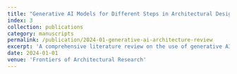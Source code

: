 ```yaml
---
title: "Generative AI Models for Different Steps in Architectural Design: A Literature Review"
index: 3
collection: publications
category: manuscripts
permalink: /publication/2024-01-generative-ai-architecture-review
excerpt: 'A comprehensive literature review on the use of generative AI in architectural design workflows.'
date: 2024-01-01
venue: 'Frontiers of Architectural Research'
---
```

